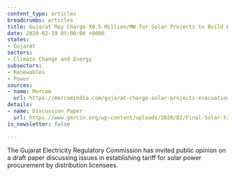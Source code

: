 ```yaml
---
content_type: articles
breadcrumbs: articles
title: Gujarat May Charge ₹0.5 Million/MW for Solar Projects to Build Evacuation Facility
date: 2020-02-19 05:00:00 +0000
states:
- Gujarat
sectors:
- Climate Change and Energy
subsectors:
- Renewables
- Power
sources:
- name: Mercom
  url: https://mercomindia.com/gujarat-charge-solar-projects-evacuation-facility/
details:
- name: Discussion Paper
  url: https://www.gercin.org/wp-content/uploads/2020/02/Final-Solar-tariff-Discussion-Paper_04022020.pdf
is_newsletter: false

---
```

The Gujarat Electricity Regulatory Commission has invited public opinion on a draft paper discussing issues in establishing tariff for solar power procurement by distribution licensees.
